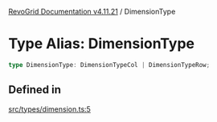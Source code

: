 [RevoGrid Documentation v4.11.21](README.md) / DimensionType

# Type Alias: DimensionType

```ts
type DimensionType: DimensionTypeCol | DimensionTypeRow;
```

## Defined in

[src/types/dimension.ts:5](https://github.com/revolist/revogrid/blob/a0e7ff1e32285a85a0644789b55a183ad196d0cf/src/types/dimension.ts#L5)
